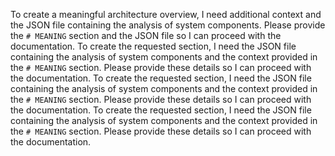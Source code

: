To create a meaningful architecture overview, I need additional context and the JSON file containing the analysis of system components. Please provide the `# MEANING` section and the JSON file so I can proceed with the documentation.
To create the requested section, I need the JSON file containing the analysis of system components and the context provided in the `# MEANING` section. Please provide these details so I can proceed with the documentation.
To create the requested section, I need the JSON file containing the analysis of system components and the context provided in the `# MEANING` section. Please provide these details so I can proceed with the documentation.
To create the requested section, I need the JSON file containing the analysis of system components and the context provided in the `# MEANING` section. Please provide these details so I can proceed with the documentation.
